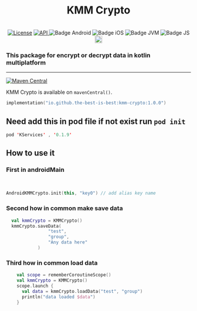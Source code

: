 <h1 align="center">KMM Crypto</h1><br>

<div align="center">
<a href="https://opensource.org/licenses/Apache-2.0"><img alt="License" src="https://img.shields.io/badge/License-Apache%202.0-blue.svg"/></a>
<a href="https://android-arsenal.com/api?level=21" rel="nofollow">
    <img alt="API" src="https://img.shields.io/badge/API-21%2B-brightgreen.svg?style=flat" style="max-width: 100%;">
</a>
  <img src="https://img.shields.io/badge/Platform-Android-brightgreen.svg?logo=android" alt="Badge Android" />
  <img src="https://img.shields.io/badge/Platform-iOS%20%2F%20macOS-lightgrey.svg?logo=apple" alt="Badge iOS" />
  <img src="https://img.shields.io/badge/Platform-JVM-8A2BE2.svg?logo=openjdk" alt="Badge JVM" />
    <img src="https://img.shields.io/badge/Platform-WASM%20%2F%20JS-yellow.svg?logo=javascript" alt="Badge JS" />
<a href="https://github.com/the-best-is-best/"><img alt="Profile" src="https://img.shields.io/badge/github-%23181717.svg?&style=for-the-badge&logo=github&logoColor=white" height="20"/></a>
</div>

### This package for encrypt or decrypt data in kotlin multiplatform

<hr>

[![Maven Central](https://img.shields.io/maven-central/v/io.github.the-best-is-best/kmm-crypto)](https://central.sonatype.com/artifact/io.github.the-best-is-best/kmm-crypto)

KMM Crypto is available on `mavenCentral()`.

```kotlin
implementation("io.github.the-best-is-best:kmm-crypto:1.0.0")
```
## Need add this in pod file if not exist run ` pod init `
```swift
pod 'KServices' , '0.1.9'
```

## How to use it

### First in androidMain

<br>

```kotlin
AndroidKMMCrypto.init(this, "key0") // add alias key name
```

### Second how in common make save data

```kotlin
  val kmmCrypto = KMMCrypto()
  kmmCrypto.saveData(
                "test",
                "group",
                "Any data here"
            )
```

### Third how in common load data

```kotlin
    val scope = rememberCoroutineScope()
    val kmmCrypto = KMMCrypto()
    scope.launch {
      val data = kmmCrypto.loadData("test", "group")
      println("data loaded $data")
    }  

```
